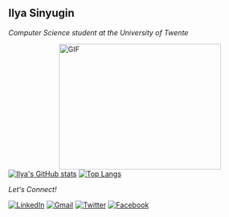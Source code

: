 <h2>Ilya Sinyugin</h2>
<p><em>Computer Science student at the University of Twente</em></p>
<img width = "80%" align="right" alt="GIF" height="250px" src="https://media.giphy.com/media/ZVik7pBtu9dNS/giphy.gif" />


<div align="left">




</div>

[![Ilya's GitHub stats](https://github-readme-stats.vercel.app/api?username=IlyaSinyugin&count_private=true&show_icons=true&hide=prs,issues,contribs,stars&theme=synthwave)](https://github.com/anuraghazra/github-readme-stats)
[![Top Langs](https://github-readme-stats.vercel.app/api/top-langs/?username=IlyaSinyugin&layout=compact&theme=synthwave)](https://github.com/anuraghazra/github-readme-stats)





<i>Let's Connect!</i><br>

<a href="https://www.linkedin.com/in/ilyasinyugin/" target="_blank"><img src="https://img.shields.io/badge/LinkedIn-0077B5?style=for-the-badge&logo=linkedin&logoColor=white" alt="LinkedIn"></a>
<a href="mailto:i@sinyugin.com" target="_blank"><img src="https://img.shields.io/badge/Gmail-D14836?style=for-the-badge&logo=gmail&logoColor=white" alt="Gmail"></a>
<a href="https://twitter.com/EnthusiasticNft" target="_blank"><img src="https://img.shields.io/badge/Twitter-1DA1F2?style=for-the-badge&logo=twitter&logoColor=white" alt="Twitter"></a>
<a href="https://www.facebook.com/ilya.sinyugin.7/" target="_blank"><img src="https://img.shields.io/badge/Facebook-1877F2?style=for-the-badge&logo=facebook&logoColor=white" alt="Facebook"></a>

